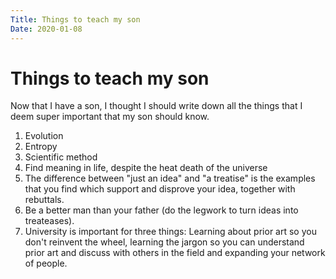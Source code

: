 ```yaml
---
Title: Things to teach my son
Date: 2020-01-08
---
```


# Things to teach my son

Now that I have a son, I thought I should write down all the things that I deem super important that my son should know.

1. Evolution
2. Entropy
3. Scientific method
4. Find meaning in life, despite the heat death of the universe
5. The difference between "just an idea" and "a treatise" is the examples that you find which support and disprove your idea, together with rebuttals.
6. Be a better man than your father (do the legwork to turn ideas into treateases).
7. University is important for three things: Learning about prior art so you don't reinvent the wheel, learning the jargon so you can understand prior art and discuss with others in the field and expanding your network of people.